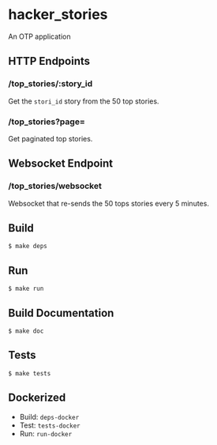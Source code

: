 hacker_stories
=====

An OTP application 

HTTP Endpoints
----

### /top_stories/:story_id

Get the `stori_id` story from the 50 top stories.

### /top_stories?page=<page-number>

Get paginated top stories.

Websocket Endpoint
---

### /top_stories/websocket

Websocket that re-sends the 50 tops stories every 5 minutes.

Build
-----

	$ make deps
	
Run
----

	$ make run
	

Build Documentation
----

	$ make doc

Tests 
-----

	$ make tests

Dockerized
----
* Build: `deps-docker`
* Test:  `tests-docker`
* Run:   `run-docker`
